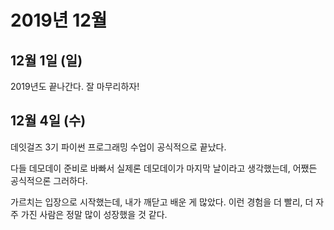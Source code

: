 # 2019년 12월

## 12월 1일 (일)

2019년도 끝나간다. 잘 마무리하자!

## 12월 4일 (수)

데잇걸즈 3기 파이썬 프로그래밍 수업이 공식적으로 끝났다.

다들 데모데이 준비로 바빠서 실제론 데모데이가 마지막 날이라고 생각했는데,
어쨌든 공식적으론 그러하다.

가르치는 입장으로 시작했는데, 내가 깨닫고 배운 게 많았다.
이런 경험을 더 빨리, 더 자주 가진 사람은 정말 많이 성장했을 것 같다.
